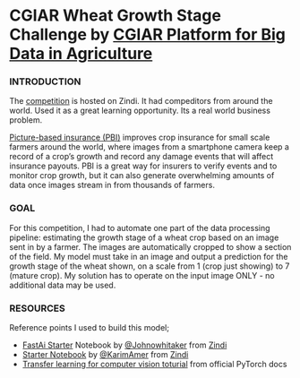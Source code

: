 # CGIAR Wheat Growth Stage Challenge by [CGIAR Platform for Big Data in Agriculture](https://bigdata.cgiar.org/)

### INTRODUCTION

The [competition](https://zindi.africa/competitions/cgiar-wheat-growth-stage-challenge) is hosted on Zindi. It had compeditors from around the world. Used it as a great learning opportunity. Its a real world business problem.

[Picture-based insurance (PBI)](https://www.ifpri.org/project/PBInsurance) improves crop insurance for small scale farmers around the world, where images from a smartphone camera keep a record of a crop’s growth and record any damage events that will affect insurance payouts. PBI is a great way for insurers to verify events and to monitor crop growth, but it can also generate overwhelming amounts of data once images stream in from thousands of farmers.

### GOAL

For this competition, I had to automate one part of the data processing pipeline: estimating the growth stage of a wheat crop based on an image sent in by a farmer. The images are automatically cropped to show a section of the field. My model must take in an image and output a prediction for the growth stage of the wheat shown, on a scale from 1 (crop just showing) to 7 (mature crop). My solution has to operate on the input image ONLY - no additional data may be used.

### RESOURCES
Reference points I used to build this model;

- [FastAi Starter](https://colab.research.google.com/drive/1hjecqhFZVv21tY8qoO3PiJtY7acjFPEU?usp=sharing) Notebook by [@Johnowhitaker](https://zindi.africa/users/Johnowhitaker) from [Zindi](https://zindi.africa/competitions/cgiar-wheat-growth-stage-challenge/discussions/2903)
- [Starter Notebook](https://drive.google.com/drive/folders/1MJOzTC1rmrkRRlthTyv8vLk5Lb76hRpC) by [@KarimAmer](https://zindi.africa/users/KarimAmer/competitions) from [Zindi](https://zindi.africa/competitions/cgiar-wheat-growth-stage-challenge/discussions/2903)
- [Transfer learning for computer vision toturial](https://pytorch.org/tutorials/beginner/transfer_learning_tutorial.html) from official PyTorch docs 
